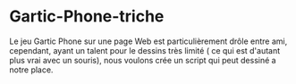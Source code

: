 # Gartic-Phone-triche
Le jeu Gartic Phone sur une page Web est particulièrement drôle entre ami, cependant, ayant un talent pour le dessins très limité ( ce qui est d'autant plus vrai avec un souris), nous voulons crée un script qui peut dessiné a notre place.
